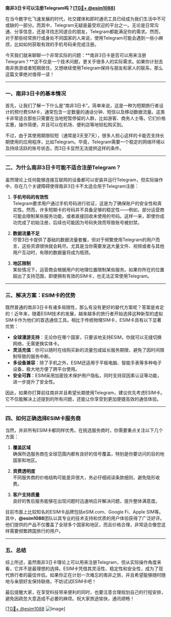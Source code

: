 **南非3日卡可以注册Telegram吗？[[TG💪+ @esim1088](https://t.me/s/esim1088)]**

在当今数字化飞速发展的时代，社交媒体和即时通讯工具已经成为我们生活中不可或缺的一部分。而其中，Telegram无疑是最受欢迎的平台之一。无论是日常沟通、分享信息，还是寻找志同道合的朋友，Telegram都能满足你的需求。然而，对于那些经常旅行或身处不同国家的人来说，使用Telegram可能会遇到一些小麻烦，比如如何获取有效的手机号码来完成注册。

今天我们就来聊聊一个非常实际的问题：**南非3日卡是否可以用来注册Telegram？**这不仅是一个技术问题，更关乎很多人的实际需求。如果你计划去南非旅游或者短期居住，又想继续使用Telegram保持与朋友和家人的联系，那么这篇文章绝对值得一读！

---

### **一、南非3日卡的基本情况**

首先，让我们了解一下什么是“南非3日卡”。简单来说，这是一种为短期旅行者设计的预付费SIM卡，通常包含一定数量的通话分钟、短信以及移动数据流量。这类卡非常适合那些只需要在当地短暂停留的人群，比如游客、商务人士等。它们价格实惠，操作简便，并且可以在机场、便利店等地轻松购买到。

不过，由于其使用期限较短（通常是3天至7天），很多人担心这样的卡能否支持长期使用的应用程序，比如Telegram。毕竟，Telegram需要一个稳定的网络环境以及持续活跃的账号状态，而3日卡显然无法提供这样的条件。

---

### **二、为什么南非3日卡可能不适合注册Telegram？**

虽然理论上任何能够连接互联网的设备都可以安装并运行Telegram，但实际操作中，存在几个关键障碍使得南非3日卡不太适合用于Telegram注册：

1. **手机号码的有效性**  
   Telegram要求用户通过手机号码进行验证，这是为了确保账户的安全性和真实性。然而，许多短期卡的号码并不具备足够的稳定性——例如，部分运营商可能会限制某些服务功能，或者直接回收未使用的号码。这样一来，即使你成功完成了初始注册，后续也可能因为号码失效而导致账号被封禁。

2. **数据流量不足**  
   尽管3日卡提供了基础的数据流量套餐，但对于频繁使用Telegram的用户而言，这些资源很快就会耗尽。尤其是当你需要发送大量文件、视频或者与其他用户互动时，有限的数据量将成为瓶颈。

3. **地区限制**  
   某些情况下，运营商会根据用户的地理位置限制某些服务。如果你所在的位置超出了支持范围，即便拥有有效的SIM卡，也无法正常使用Telegram。

---

### **三、解决方案：ESIM卡的优势**

既然普通的南非3日卡有诸多局限性，那么有没有更好的替代方案呢？答案是肯定的！近年来，随着ESIM技术的发展，越来越多的旅行者开始选择这种新型的虚拟SIM卡作为他们的首选通信工具。相比于传统物理SIM卡，ESIM卡具有以下显著优势：

- **全球漫游支持**：无论你在哪个国家，只要该地支持ESIM，你就可以无缝切换网络，无需更换实体卡。
- **灵活充值**：你可以随时在线购买新的流量包或延长服务期限，避免了因时间限制导致的服务中断。
- **多设备兼容**：除了手机之外，ESIM还适用于平板电脑、智能手表等多种电子设备，极大地方便了跨平台使用。
- **安全可靠**：ESIM采用加密技术保护用户隐私，同时支持双因素认证等功能，进一步提升了安全性。

因此，如果你打算前往南非并且希望长期使用Telegram，建议优先考虑ESIM卡。它不仅能解决上述提到的所有问题，还能让你享受到更加便捷高效的通信体验。

---

### **四、如何正确选择ESIM卡服务商**

当然，并非所有ESIM卡都同样优秀。在挑选服务商时，你需要重点关注以下几个方面：

1. **覆盖区域**  
   确保所选服务商在全球范围内都有良好的信号覆盖，特别是你要访问的目的地国家和地区。

2. **资费透明度**  
   不同服务商的价格结构可能差异很大，务必仔细阅读条款细则，避免隐形收费。

3. **客户支持质量**  
   良好的售后服务能够在出现问题时迅速响应并解决问题，提升整体满意度。

目前市面上比较知名的ESIM卡品牌包括eSIM.com、Google Fi、Apple SIM等。其中，**@esim1088**团队以其专业的技术支持和优质的用户体验获得了广泛好评。他们提供的产品不仅覆盖了全球多个国家和地区，而且价格合理，非常适合像您这样需要频繁跨国旅行的用户。

---

### **五、总结**

综上所述，虽然南非3日卡理论上可以用来注册Telegram，但从实际操作角度来看，它并不是最理想的选择。ESIM卡凭借其灵活性、稳定性和安全性，成为了现代旅行者的最佳伴侣。如果你正在计划一次难忘的南非之旅，并且希望能够随时随地与亲朋好友保持联络，不妨试试ESIM卡吧！

最后提醒大家，在享受科技带来便利的同时，也要注意合理规划自己的行程安排，避免因疏忽大意造成不必要的麻烦。祝大家旅途愉快，通讯顺畅！

[[TG💪+ @esim1088](https://t.me/s/esim1088) ![Image](https://i.postimg.cc/4NQfJmqS/Snipaste-2025-05-13-00-14-12.png)]